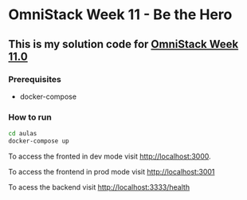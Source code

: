 # OmniStack Week 11 - Be the Hero

## This is my solution code for [OmniStack Week 11.0](https://rocketseat.com.br/week/aulas/11.0)

### Prerequisites

* docker-compose

### How to run

```sh
cd aulas
docker-compose up
```

To access the fronted in dev mode visit <http://localhost:3000>.

To access the frontend in prod mode visit <http://localhost:3001>

To acess the backend visit <http://localhost:3333/health>
